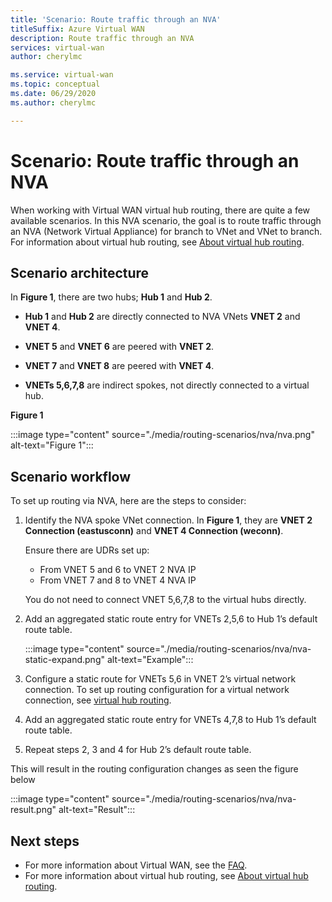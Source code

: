 ```yaml
---
title: 'Scenario: Route traffic through an NVA'
titleSuffix: Azure Virtual WAN
description: Route traffic through an NVA
services: virtual-wan
author: cherylmc

ms.service: virtual-wan
ms.topic: conceptual
ms.date: 06/29/2020
ms.author: cherylmc

---
```

# Scenario: Route traffic through an NVA

When working with Virtual WAN virtual hub routing, there are quite a few available scenarios. In this NVA scenario, the goal is to route traffic through an NVA (Network Virtual Appliance) for branch to VNet and VNet to branch. For information about virtual hub routing, see [About virtual hub routing](about-virtual-hub-routing.md).

## <a name="architecture"></a>Scenario architecture

In **Figure 1**, there are two hubs; **Hub 1** and **Hub 2**.

* **Hub 1** and **Hub 2** are directly connected to NVA VNets **VNET 2** and **VNET 4**.

* **VNET 5** and **VNET 6** are peered with **VNET 2**.

* **VNET 7** and **VNET 8** are peered with **VNET 4**.

* **VNETs 5,6,7,8** are indirect spokes, not directly connected to a virtual hub.

**Figure 1**

:::image type="content" source="./media/routing-scenarios/nva/nva.png" alt-text="Figure 1":::

## <a name="workflow"></a>Scenario workflow

To set up routing via NVA, here are the steps to consider:

1. Identify the NVA spoke VNet connection. In **Figure 1**, they are **VNET 2 Connection (eastusconn)** and **VNET 4 Connection (weconn)**.

   Ensure there are UDRs set up:
   * From VNET 5 and 6 to VNET 2 NVA IP
   * From VNET 7 and 8 to VNET 4 NVA IP 
   
   You do not need to connect VNET 5,6,7,8 to the virtual hubs directly.

2. Add an aggregated static route entry for VNETs 2,5,6 to Hub 1’s default route table. 

   :::image type="content" source="./media/routing-scenarios/nva/nva-static-expand.png" alt-text="Example":::

3. Configure a static route for VNETs 5,6 in VNET 2’s virtual network connection. To set up routing configuration for a virtual network connection, see [virtual hub routing](how-to-virtual-hub-routing.md#routing-configuration).

4. Add an aggregated static route entry for VNETs 4,7,8 to Hub 1’s default route table.

5. Repeat steps 2, 3 and 4 for Hub 2’s default route table.

This will result in the routing configuration changes as seen the figure below

   :::image type="content" source="./media/routing-scenarios/nva/nva-result.png" alt-text="Result":::

## Next steps

* For more information about Virtual WAN, see the [FAQ](virtual-wan-faq.md).
* For more information about virtual hub routing, see [About virtual hub routing](about-virtual-hub-routing.md).
